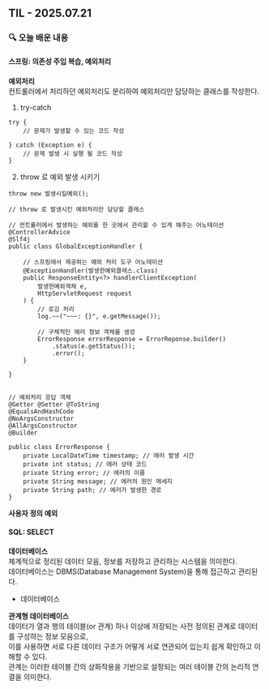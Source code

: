 ## TIL - 2025.07.21

### 🔍 오늘 배운 내용

#### 스프링: 의존성 주입 복습, 예외처리

**예외처리**   
컨트롤러에서 처리하던 예외처리도 분리하여 예외처리만 담당하는 클래스를 작성한다.   

1. try-catch
```
try {
    // 문제가 발생할 수 있는 코드 작성

} catch (Exception e) {
    // 문제 발생 시 실행 될 코드 작성
}
```
2. throw 로 예외 발생 시키기 
```
throw new 발생시킬예외();

// throw 로 발생시킨 예외처리만 담당할 클래스

// 컨트롤러에서 발생하는 예외를 한 곳에서 관리할 수 있게 해주는 어노테이션
@ControllerAdvice 
@Slf4j 
public class GlobalExceptionHandler {
    
    // 스프링에서 제공하는 예외 처리 도구 어노테이션
    @ExceptionHandler(발생한예외클래스.class) 
    public ResponseEntity<?> handlerClientException(
        발생한예외객체 e,
        HttpServletRequest request 
    ) {
        // 로깅 처리
        log.~~("~~~: {}", e.getMessage());

        // 구체적인 에러 정보 객체를 생성
        ErrorResponse errorResponse = ErrorReponse.builder()
            .status(e.getStatus());
            .error();
    }

}


// 예외처리 응답 객체 
@Getter @Setter @ToString
@EqualsAndHashCode
@NoArgsConstructor
@AllArgsConstructor
@Builder

public class ErrorResponse {
    private LocalDateTime timestamp; // 에러 발생 시간
    private int status; // 에러 상태 코드
    private String error; // 에러의 이름
    private String message; // 에러의 원인 메세지
    private String path; // 에러가 발생한 경로
}
```

**사용자 정의 예외**

#### SQL: SELECT

**데이터베이스**   
체계적으로 정리된 데이터 모음, 정보를 저장하고 관리하는 시스템을 의미한다.   
데이터베이스는 DBMS(Database Management System)을 통해 접근하고 관리된다.   
- 데이터베이스

**관계형 데이터베이스**   
데이터가 열과 행의 테이블(or 관계) 하나 이상에 저장되는 사전 정의된 관계로 데이터를 구성하는 정보 모음으로,   
이를 사용하면 서로 다른 데이터 구조가 어떻게 서로 연관되어 있는지 쉽게 확인하고 이해할 수 있다.   
관계는 이러한 테이블 간의 상화작용을 기반으로 설정되는 여러 테이블 간의 논리적 연결을 의미한다.   


